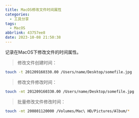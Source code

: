 ```yaml
---
title: MacOS修改文件时间属性
categories:
  - 工具分享
tags:
  - MacOS
abbrlink: 43757ee8
date: 2023-10-08 21:50:38
---
```

<meta name="referrer" content="no-referrer" />

记录在MacOS下修改文件的时间属性。

<!--more-->

> 修改文件创建时间：

```bash
touch -t 201209160330.00 /Users/name/Desktop/somefile.jpg
```

> 修改文件修改时间：

```bash
touch -mt 201209160330.00 /Users/name/Desktop/somefile.jpg
```

> 批量修改文件修改时间：

```bash
touch -mt 200801120000 /Volumes/Mac\ HD/Pictures/Album/*
```

